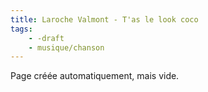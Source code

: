 ```yaml
---
title: Laroche Valmont - T'as le look coco
tags:
    - -draft
    - musique/chanson
---
```


Page créée automatiquement, mais vide.

